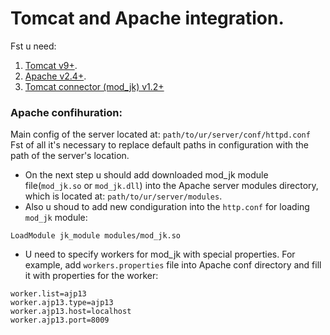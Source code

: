 # Tomcat and Apache integration.

Fst u need:
 1. [Tomcat v9+](http://tomcat.apache.org/download-90.cgi).
 2. [Apache v2.4+](https://www.apachelounge.com/download/).
 3. [Tomcat connector (mod_jk) v1.2+](https://www.apachelounge.com/download/)

### Apache confihuration:
 Main config of the server located at: `path/to/ur/server/conf/httpd.conf`
 Fst of all it's necessary to replace default paths in configuration with the path of the server's location.
* On the next step u should add downloaded mod_jk module file(`mod_jk.so` or `mod_jk.dll`) into the Apache server modules directory, which  is located at: `path/to/ur/server/modules`. 
* Also u shoud to add new condiguration into the `http.conf` for loading `mod_jk` module:
 ```
 LoadModule jk_module modules/mod_jk.so
 ```
* U need to specify workers for mod_jk with special properties. For example, add `workers.properties` file into Apache conf directory and  fill it with properties for the worker: 
 ```
 worker.list=ajp13
 worker.ajp13.type=ajp13
 worker.ajp13.host=localhost
 worker.ajp13.port=8009
 ```
 


